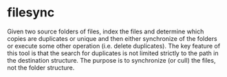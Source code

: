 # filesync
Given two source folders of files, index the files and determine which copies are duplicates or unique and then either synchronize of the folders or execute some other operation (i.e. delete duplicates). The key feature of this tool is that the search for duplicates is not limited strictly to the path in the destination structure. The purpose is to synchronize (or cull) the files, not the folder structure.
